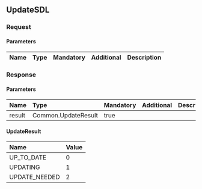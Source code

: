 ## UpdateSDL

### Request
#### Parameters
|Name|Type|Mandatory|Additional|Description|
|:---|:---|:--------|:---------|:----------|
### Response
#### Parameters
|Name|Type|Mandatory|Additional|Description|
|:---|:---|:--------|:---------|:----------|
|result|Common.UpdateResult|true|||
#### UpdateResult
|Name|Value|
|:---|:----|
|UP_TO_DATE|0|
|UPDATING|1|
|UPDATE_NEEDED|2|
